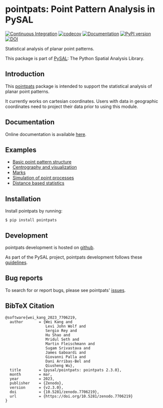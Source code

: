 # pointpats: Point Pattern Analysis in PySAL

[![Continuous Integration](https://github.com/pysal/pointpats/actions/workflows/tests.yaml/badge.svg)](https://github.com/pysal/pointpats/actions/workflows/tests.yaml)
[![codecov](https://codecov.io/gh/pysal/pointpats/branch/master/graph/badge.svg)](https://codecov.io/gh/pysal/pointpats)
[![Documentation](https://img.shields.io/static/v1.svg?label=docs&message=current&color=9cf)](http://pysal.org/pointpats/)
[![PyPI version](https://badge.fury.io/py/pointpats.svg)](https://badge.fury.io/py/pointpats)
[![DOI](https://zenodo.org/badge/DOI/10.5281/zenodo.7706219.svg)](https://doi.org/10.5281/zenodo.7706219)

Statistical analysis of planar point patterns.

This package is part of [PySAL](https://pysal.org): The Python Spatial Analysis Library.

## Introduction

This [pointpats](https://github.com/pysal/pointpats) package is intended
to support the statistical analysis of planar point patterns.

It currently works on cartesian coordinates. Users with data in
geographic coordinates need to project their data prior to using this
module.

## Documentation

Online documentation is available
[here](http://pysal.org/pointpats/).

## Examples

- [Basic point pattern
    structure](https://github.com/pysal/pointpats/tree/main/notebooks/pointpattern.ipynb)
- [Centrography and
    visualization](https://github.com/pysal/pointpats/tree/main/notebooks/centrography.ipynb)
- [Marks](https://github.com/pysal/pointpats/tree/main/notebooks/marks.ipynb)
- [Simulation of point
    processes](https://github.com/pysal/pointpats/tree/main/notebooks/process.ipynb)
- [Distance based
    statistics](https://github.com/pysal/pointpats/tree/main/notebooks/distance_statistics-numpy-oriented.ipynb)

##  Installation

Install pointpats by running:

    $ pip install pointpats

## Development

pointpats development is hosted on
[github](https://github.com/pysal/pointpats).

As part of the PySAL project, pointpats development follows these
[guidelines](http://pysal.org/getting_started).

##  Bug reports

To search for or report bugs, please see pointpats'
[issues](https://github.com/pysal/pointpats/issues).

##  BibTeX Citation

```
@software{wei_kang_2023_7706219,
  author       = {Wei Kang and
                  Levi John Wolf and
                  Sergio Rey and
                  Hu Shao and
                  Mridul Seth and
                  Martin Fleischmann and
                  Sugam Srivastava and
                  James Gaboardi and
                  Giovanni Palla and
                  Dani Arribas-Bel and
                  Qiusheng Wu},
  title        = {pysal/pointpats: pointpats 2.3.0},
  month        = mar,
  year         = 2023,
  publisher    = {Zenodo},
  version      = {v2.3.0},
  doi          = {10.5281/zenodo.7706219},
  url          = {https://doi.org/10.5281/zenodo.7706219}
}
```
